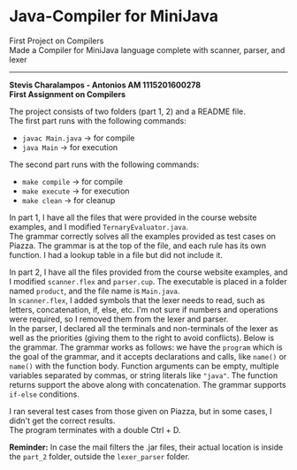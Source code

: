 # Java-Compiler for MiniJava

First Project on Compilers  
Made a Compiler for MiniJava language complete with scanner, parser, and lexer  

---

**Stevis Charalampos - Antonios AM 1115201600278**  
**First Assignment on Compilers**

The project consists of two folders (part 1, 2) and a README file.  
The first part runs with the following commands:
- `javac Main.java` -> for compile  
- `java Main` -> for execution  

The second part runs with the following commands:
- `make compile` -> for compile  
- `make execute` -> for execution  
- `make clean` -> for cleanup  

In part 1, I have all the files that were provided in the course website examples, and I modified `TernaryEvaluator.java`.  
The grammar correctly solves all the examples provided as test cases on Piazza. The grammar is at the top of the file, and each rule has its own function. I had a lookup table in a file but did not include it.

In part 2, I have all the files provided from the course website examples, and I modified `scanner.flex` and `parser.cup`. The executable is placed in a folder named `product`, and the file name is `Main.java`.  
In `scanner.flex`, I added symbols that the lexer needs to read, such as letters, concatenation, if, else, etc. I'm not sure if numbers and operations were required, so I removed them from the lexer and parser.  
In the parser, I declared all the terminals and non-terminals of the lexer as well as the priorities (giving them to the right to avoid conflicts). Below is the grammar. The grammar works as follows: we have the `program` which is the goal of the grammar, and it accepts declarations and calls, like `name()` or `name()` with the function body. Function arguments can be empty, multiple variables separated by commas, or string literals like `"java"`. The function returns support the above along with concatenation. The grammar supports `if-else` conditions.

I ran several test cases from those given on Piazza, but in some cases, I didn't get the correct results.  
The program terminates with a double Ctrl + D.

**Reminder:** In case the mail filters the .jar files, their actual location is inside the `part_2` folder, outside the `lexer_parser` folder.
